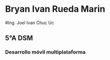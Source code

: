 # Bryan Ivan Rueda Marin

#Ing. Joel Ivan Chuc Uc

## 5°A DSM

### Desarrollo móvil multiplataforma
